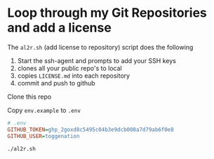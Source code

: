 # Loop through my Git Repositories and add a license

The `al2r.sh` (add license to repository) script does the following
1. Start the ssh-agent and prompts to add your SSH keys
1. clones all your public repo's to local 
2. copies `LICENSE.md` into each repository
3. commit and push to github


Clone this repo

Copy `env.example` to `.env`


```ini
# .env
GITHUB_TOKEN=ghp_2goxd8c5495c04b3e9dcb008a7d79ab6f0e8
GITHUB_USER=toggenation
```




```bash
./al2r.sh
```